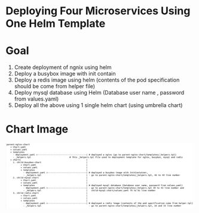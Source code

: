 # Deploying Four Microservices Using One Helm Template

# Goal 

1) Create deployment of ngnix using helm
2) Deploy a busybox image with init contain
3) Deploy a redis image using helm (contents of the pod specification should be come from helper file)
4) Deploy mysql database using Helm (Database user name , password from values.yaml)
5) Deploy all the above using 1 single helm chart (using umbrella chart)

# Chart Image

![Chart Image](Chart_Image.png)
